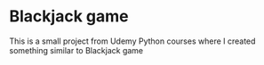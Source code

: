 # Blackjack game
This is a small project from Udemy Python courses where I created something similar to Blackjack game
